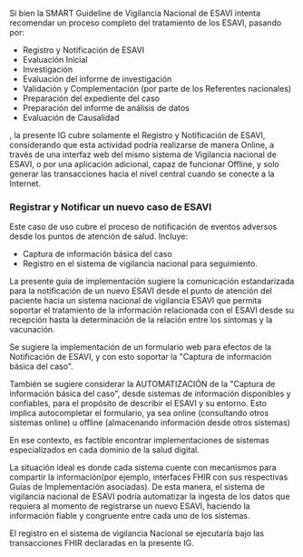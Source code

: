 
Si bien la SMART Guideline de Vigilancia Nacional de ESAVI intenta recomendar un proceso completo del tratamiento de los ESAVI, pasando por:

* Registro y Notificación de ESAVI
* Evaluación Inicial
* Investigación
* Evaluación del informe de investigación
* Validación y Complementación (por parte de los Referentes nacionales)
* Preparación del expediente del caso
* Preparación del informe de análisis de datos
* Evaluación de Causalidad

, la presente IG cubre solamente el Registro y Notificación de ESAVI, considerando que esta actividad podría realizarse de manera Online, a través de una interfaz web del mismo sistema de Vigilancia nacional de ESAVI, o por una aplicación adicional, capaz de funcionar Offline, y solo generar las transacciones hacia el nivel central cuando se conecte a la Internet.


### Registrar y Notificar un nuevo caso de ESAVI

Este caso de uso cubre el proceso de notificación de eventos adversos desde los puntos de atención de salud. Incluye:

* Captura de información básica del caso
* Registro en el sistema de vigilancia nacional para seguimiento.

La presente guía de implementación sugiere la comunicación estandarizada para la notificación de un nuevo ESAVI desde el punto de atención del paciente hacia un sistema nacional de vigilancia ESAVI que permita soportar el tratamiento de la información relacionada con el ESAVI desde su recepción hasta la determinación de la relación entre los síntomas y la vacunación.

Se sugiere la implementación de un formulario web para efectos de la Notificación de ESAVI, y con esto soportar la "Captura de información básica del caso".

También se sugiere considerar la AUTOMATIZACIÓN de la "Captura de información básica del caso", desde sistemas de información disponibles y confiables, para el propósito de describir el ESAVI y su entorno. Esto implica autocompletar el formulario, ya sea online (consultando otros sistemas online) u offline (almacenando información desde otros sistemas)

En ese contexto, es factible encontrar implementaciones de sistemas especializados en cada dominio de la salud digital.

La situación ideal es donde cada sistema cuente con mecanismos para compartir la información(por ejemplo, interfaces FHIR con sus respectivas Guías de Implementación asociadas). De esta manera, el sistema de vigilancia nacional de ESAVI podría automatizar la ingesta de los datos que requiera al momento de registrarse un nuevo ESAVI, haciendo la información fiable y congruente entre cada uno de los sistemas.

El registro en el sistema de vigilancia Nacional se ejecutaría bajo las transacciones FHIR declaradas en la presente IG.

